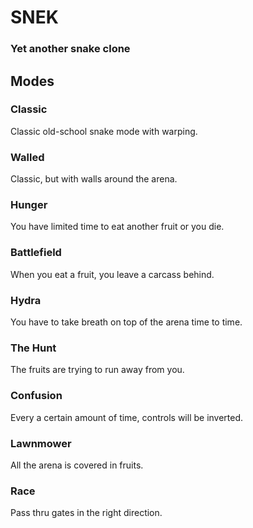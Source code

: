 # SNEK
### Yet another snake clone

## Modes

### Classic
Classic old-school snake mode with warping.

### Walled
Classic, but with walls around the arena.

### Hunger
You have limited time to eat another fruit or you die.

### Battlefield
When you eat a fruit, you leave a carcass behind.

### Hydra
You have to take breath on top of the arena time to time.

### The Hunt
The fruits are trying to run away from you.

### Confusion
Every a certain amount of time, controls will be inverted.

### Lawnmower
All the arena is covered in fruits.

### Race
Pass thru gates in the right direction.